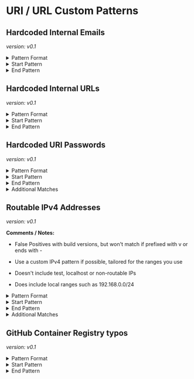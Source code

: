<!-- WARNING: This README is generated automatically
-->

# URI / URL Custom Patterns

## Hardcoded Internal Emails



_version: v0.1_



<details>
<summary>Pattern Format</summary>
<p>

```regex
[^:@\r\n \t"'/\p{Cc}]+@(internal\.)?example\.com
```

</p>
</details>

<details>
<summary>Start Pattern</summary>
<p>

```regex
\A|[\s"'`,;=]
```

</p>
</details><details>
<summary>End Pattern</summary>
<p>

```regex
\z|[^a-zA-Z._0-9-]
```

</p>
</details>

## Hardcoded Internal URLs



_version: v0.1_



<details>
<summary>Pattern Format</summary>
<p>

```regex
[A-Za-z][A-Za-z0-9+_-]*://([^/?#\s\p{Cc}]*[.@])?(example\.com|internal\.example\.com)[/?#]?[^\s"']*
```

</p>
</details>

<details>
<summary>Start Pattern</summary>
<p>

```regex
\A|[^A-Za-z0-9+_-]
```

</p>
</details><details>
<summary>End Pattern</summary>
<p>

```regex
\z|[\s'"]
```

</p>
</details>

## Hardcoded URI Passwords



_version: v0.1_



<details>
<summary>Pattern Format</summary>
<p>

```regex
[^$/?#@\s][^/?#@\s\x00-\x08]*
```

</p>
</details>

<details>
<summary>Start Pattern</summary>
<p>

```regex
(\b|\A)[A-Za-z][A-Za-z0-9+_-]*://[^/?#:@\s\x00-\x08]*:
```

</p>
</details><details>
<summary>End Pattern</summary>
<p>

```regex
@[\p{L}\p{N}\.-]*(?:\:[0-9]{1,5})?([/?#\s]|\b|\z)
```

</p>
</details>

<details>
<summary>Additional Matches</summary>
<p>
Add these additional matches to the [Secret Scanning Custom Pattern](https://docs.github.com/en/enterprise-cloud@latest/code-security/secret-scanning/defining-custom-patterns-for-secret-scanning#example-of-a-custom-pattern-specified-using-additional-requirements).


- Not Match: ```(?i)^[[{(<]?(?:password|passwd|secret)[\]})>]?$```
- Not Match: ```^\$?\{[^}+]\}i\}$```
- Not Match: ```^%(?:\.\*)?s$```

</p>
</details>

## Routable IPv4 Addresses



_version: v0.1_

**Comments / Notes:**


- False Positives with build versions, but won't match if prefixed with v or ends with -

- Use a custom IPv4 pattern if possible, tailored for the ranges you use

- Doesn't include test, localhost or non-routable IPs

- Does include local ranges such as 192.168.0.0/24
  

<details>
<summary>Pattern Format</summary>
<p>

```regex
(?:(?:25[0-5]|(?:2[0-4]|1[0-9]|[1-9]|)[0-9])\.){3}(?:25[0-5]|(?:2[0-4]|1[0-9]|[1-9]|)[0-9])
```

</p>
</details>

<details>
<summary>Start Pattern</summary>
<p>

```regex
\A|[^v.0-9]
```

</p>
</details><details>
<summary>End Pattern</summary>
<p>

```regex
\z|[^.0-9-]
```

</p>
</details>

<details>
<summary>Additional Matches</summary>
<p>
Add these additional matches to the [Secret Scanning Custom Pattern](https://docs.github.com/en/enterprise-cloud@latest/code-security/secret-scanning/defining-custom-patterns-for-secret-scanning#example-of-a-custom-pattern-specified-using-additional-requirements).


- Not Match: ```^(?:0\.0\.0\.0|255\.255\.255\.255)$```
- Not Match: ```^(?:127|169\.254|224\.0\.0)\..*```
- Not Match: ```^(?:192\.0.2|198\.51\.100|203\.0\.113|233\.252\.0)\..*```

</p>
</details>

## GitHub Container Registry typos



_version: v0.1_



<details>
<summary>Pattern Format</summary>
<p>

```regex
(?:ghrc|gchr|hgcr|ghr|ghc)\.io
```

</p>
</details>

<details>
<summary>Start Pattern</summary>
<p>

```regex
\A|[^0-9A-Za-z-]
```

</p>
</details><details>
<summary>End Pattern</summary>
<p>

```regex
\z|[^0-9A-Za-z.-]
```

</p>
</details>
